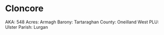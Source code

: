 # Cloncore

AKA: 548
Acres: Armagh
Barony: Tartaraghan
County: Oneilland West
PLU: Ulster
Parish: Lurgan